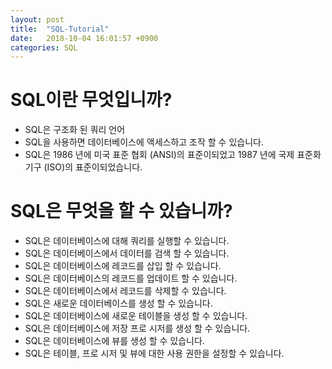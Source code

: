 ```yaml
---
layout: post
title:  "SQL-Tutorial"
date:   2018-10-04 16:01:57 +0900
categories: SQL
---
```


# SQL이란 무엇입니까?
- SQL은 구조화 된 쿼리 언어
- SQL을 사용하면 데이터베이스에 액세스하고 조작 할 수 있습니다.
- SQL은 1986 년에 미국 표준 협회 (ANSI)의 표준이되었고 1987 년에 국제 표준화기구 (ISO)의 표준이되었습니다.

# SQL은 무엇을 할 수 있습니까?
- SQL은 데이터베이스에 대해 쿼리를 실행할 수 있습니다.
- SQL은 데이터베이스에서 데이터를 검색 할 수 있습니다.
- SQL은 데이터베이스에 레코드를 삽입 할 수 있습니다.
- SQL은 데이터베이스의 레코드를 업데이트 할 수 있습니다.
- SQL은 데이터베이스에서 레코드를 삭제할 수 있습니다.
- SQL은 새로운 데이터베이스를 생성 할 수 있습니다.
- SQL은 데이터베이스에 새로운 테이블을 생성 할 수 있습니다.
- SQL은 데이터베이스에 저장 프로 시저를 생성 할 수 있습니다.
- SQL은 데이터베이스에 뷰를 생성 할 수 있습니다.
- SQL은 테이블, 프로 시저 및 뷰에 대한 사용 권한을 설정할 수 있습니다.
